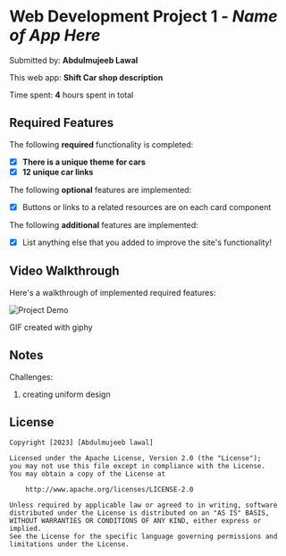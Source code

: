 # Web Development Project 1 - *Name of App Here*

Submitted by: **Abdulmujeeb Lawal**

This web app: **Shift Car shop description**

Time spent: **4** hours spent in total

## Required Features

The following **required** functionality is completed:

- [x] **There is a unique theme for cars**
- [x] **12 unique car links**

The following **optional** features are implemented:

- [x] Buttons or links to a related resources are on each card component


The following **additional** features are implemented:

* [x] List anything else that you added to improve the site's functionality!

## Video Walkthrough

Here's a walkthrough of implemented required features:


![Project Demo](https://media.giphy.com/media/LTGoMBmkeUpL03TTWT/giphy.gif)


GIF created with giphy  


## Notes

Challenges:
1. creating uniform design

## License

    Copyright [2023] [Abdulmujeeb lawal]

    Licensed under the Apache License, Version 2.0 (the "License");
    you may not use this file except in compliance with the License.
    You may obtain a copy of the License at

        http://www.apache.org/licenses/LICENSE-2.0

    Unless required by applicable law or agreed to in writing, software
    distributed under the License is distributed on an "AS IS" BASIS,
    WITHOUT WARRANTIES OR CONDITIONS OF ANY KIND, either express or implied.
    See the License for the specific language governing permissions and
    limitations under the License.
